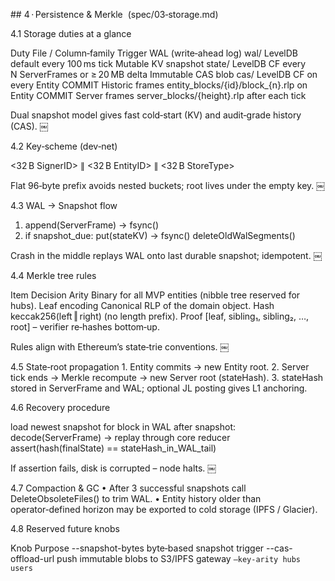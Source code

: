 ## 4 · Persistence & Merkle  (spec/03‑storage.md)

4.1 Storage duties at a glance

Duty	File / Column‑family	Trigger
WAL (write‑ahead log)	wal/ LevelDB default	every 100 ms tick
Mutable KV snapshot	state/ LevelDB CF	every N ServerFrames or ≥ 20 MB delta
Immutable CAS blob	cas/ LevelDB CF	on every Entity COMMIT
Historic frames	entity_blocks/{id}/block_{n}.rlp	on Entity COMMIT
Server frames	server_blocks/{height}.rlp	after each tick

Dual snapshot model gives fast cold‑start (KV) and audit‑grade history (CAS).  ￼

4.2 Key‑scheme (dev‑net)

<32 B SignerID> ∥ <32 B EntityID> ∥ <32 B StoreType>

Flat 96‑byte prefix avoids nested buckets; root lives under the empty key.  ￼

4.3 WAL → Snapshot flow

1. append(ServerFrame) → fsync()
2. if snapshot_due:
       put(stateKV) → fsync()
       deleteOldWalSegments()

Crash in the middle replays WAL onto last durable snapshot; idempotent.  ￼

4.4 Merkle tree rules

Item	Decision
Arity	Binary for all MVP entities (nibble tree reserved for hubs).
Leaf encoding	Canonical RLP of the domain object.
Hash	keccak256(left ‖ right) (no length prefix).
Proof	[leaf, sibling₁, sibling₂, …, root] – verifier re‑hashes bottom‑up.

Rules align with Ethereum’s state‑trie conventions.  ￼

4.5 State‑root propagation
	1.	Entity commits → new Entity root.
	2.	Server tick ends → Merkle recompute → new Server root (stateHash).
	3.	stateHash stored in ServerFrame and WAL; optional JL posting gives L1 anchoring.

4.6 Recovery procedure

load newest snapshot
for block in WAL after snapshot:
    decode(ServerFrame) → replay through core reducer
assert(hash(finalState) == stateHash_in_WAL_tail)

If assertion fails, disk is corrupted – node halts.  ￼

4.7 Compaction & GC
	•	After 3 successful snapshots call DeleteObsoleteFiles() to trim WAL.
	•	Entity history older than operator‑defined horizon may be exported to cold storage (IPFS / Glacier).

4.8 Reserved future knobs

Knob	Purpose
--snapshot-bytes	byte‑based snapshot trigger
--cas-offload-url	push immutable blobs to S3/IPFS gateway
`–key-arity hubs	users`


